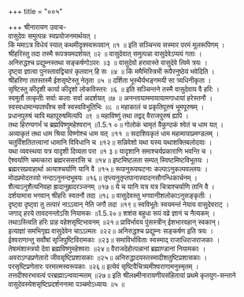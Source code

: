 +++
title = "००५"

+++
श्रीनारायण उवाच-  
वासुदेवः समुत्पन्नः स्वप्रयोजनमार्थयत् ।  
किं ममाऽत्र विधेयं स्यात् कथमीदृक्स्वरूपवान् ॥१ ॥
इति सञ्चिन्त्य सस्मार परमं मूलरूपिणम् ।  
श्रीहरिस्तु तदा तस्मै रूपत्रयमदर्शयत् ॥२ ॥
वासुदेवात् समुत्पन्ना वासुदेवेऽप्ययं गताः ।  
अनिरुद्धश्च प्रद्युम्नस्तथा सङ्कर्षणोऽपरः ॥३ ॥
वासुदेवो हरावास्ते वासुदेवे त्विमे त्रयः ।  
दृष्ट्वा ज्ञात्वा पुनस्तावद्विचारं कृतवान् हि सः ॥४ ॥
किं ममैभिस्त्रिभी रूपैरनुष्ठेयं भवेदिति ।  
श्रीहरिणा ततस्तस्मै ईशसृष्टेस्तु नेतृता ॥५ ॥
दर्शिता भूस्थैर्यभङ्गमयी सा त्र्यधिनीकृता ।  
सृष्टिस्तु कीदृशी कार्या कीदृशो लोकविस्तरः ॥६ ॥
इति सञ्चिन्तने तस्मै वासुदेवाय वै हरिः ।  
स्वमूर्तौ तत्कृतीः सर्वाः कलाः सर्वा अदर्शयत् ॥७ ॥
अनन्तायाममायायामगाधायां हरेस्तनौ ।  
स्वस्वधामान्यपश्यँश्च सर्वे स्वस्वविभूतिभिः ॥८ ॥
महाकालं च प्रकृतिपूरुषं भूमपूरुषम् ।  
प्रधानपुरुषं चापि महापूरुषमित्यपि ॥९ ॥
महाविष्णुं तथा तद्वद् वैराजपुरुषं ह्यपि ।  
तथा हिरण्यगर्भं च ब्रह्मविष्णुमहेश्वरान् ॥1.5.१ ०॥
गोलोकं चामृतं वैकुण्ठकं श्वेतं च धाम यत् ।  
अव्याकृतं तथा धाम श्रिया विष्णोश्च धाम यत् ॥११ ॥
सदाशिवकृतं धाम महामायाप्रमण्डलम् ।  
चतुर्विंशतितत्त्वानां धामानि विविधानि च ॥१२॥
सन्निवेशो यथा यस्य यथाशक्तिबलोदयाः ।  
यथा व्यवस्थया यत्र यादृशी दिव्यता परा ॥१ ३॥
यादृशानि समाश्चर्यप्रकाराणि भवन्ति च ।  
ऐश्वर्याणि चमत्कारा ब्रह्मरससरांसि च ॥१४॥
इष्टमिष्टलता सम्पत् स्विष्टमिष्टविभूतयः ।  
ब्रह्मरसप्रवाहार्था अत्याश्चर्याणि यानि वै ॥१५॥
रूपानुरूपघटनाः कल्पाऽनुकल्पवल्लयः ।  
मोदप्रमोदतरवो नन्दाऽनुनन्दभूमयः ॥१६॥
तृप्त्यनुतृप्तपानास्वादनसौगन्धिकार्चनम् ।  
शैत्याऽनुशैत्यनिवहा ह्रादानुह्रादरञ्जनम् ॥१७॥
ये च यानि यत्र यत्र चित्राश्चर्याणि तानि वै ।  
दर्शयामास भगवान् श्रीहरिः स्वतनौ तदा ॥१८॥
वासुदेवस्तु भगवानीशलोकाऽनुसङ्कृतीः ।  
दृष्ट्वा दृष्ट्वा तु तत्पारं नाऽऽयान् नेति जगौ तदा ॥१९॥
स्वविभूतेः स्वयमन्तं नेयाय वासुदेवराट् ।  
जगाद् हरये तावदनन्तोऽसि नियामकः ॥1.5.२०॥
शशंस बहुधा रूपं वव्रे ज्ञानं च नैत्यकम् ।  
तथाऽस्त्विति हरिः प्राह वहेशसृष्टिभावनम् ॥२१॥
प्राविर्भावय पुंसस्त्रीन् ईशभारवहान् स्वकान्।  
इत्याज्ञां समभिगृह्य वासुदेवेन चाऽऽत्मतः ॥२२॥
अनिरुद्धश्च प्रद्युम्नः सङ्कर्षण इति त्रयः ।  
ईश्वराणान्तु सर्वोषां सृजिपुष्टिविरामकाः ॥२३॥
समाविर्भाविताः स्वस्माद् राजाधिराजराजकाः ।  
तेषामंशास्त्रयो देवा ब्रह्मविष्णुमहेश्वराः ॥२४॥
वैराजदेहोत्पन्नानां ब्रह्माण्डानां नियामकाः ।  
अवराऽण्डप्रणेतारो जीवसृष्टिप्रशासकाः ॥२५॥
अनिरुद्धादयस्तस्मादीशतुष्टिप्रशासकाः ।  
परसृष्टिप्रणेतारः परमात्मस्वरूपकाः ॥२६॥
इत्येवं सृष्टिवैचित्र्यमीश्वराणामनुस्मृतम् ।  
तत्तदीश्वरभावत्वं परब्रह्माऽन्वयान्मतम् ॥२७॥
इति श्रीलक्ष्मीनारायणीयसंहितायां प्रथमे कृतयुग-सन्ताने वासुदेवस्येशसृष्टिप्रदर्शननामा पञ्चमोऽध्यायः ॥५ ॥
    
